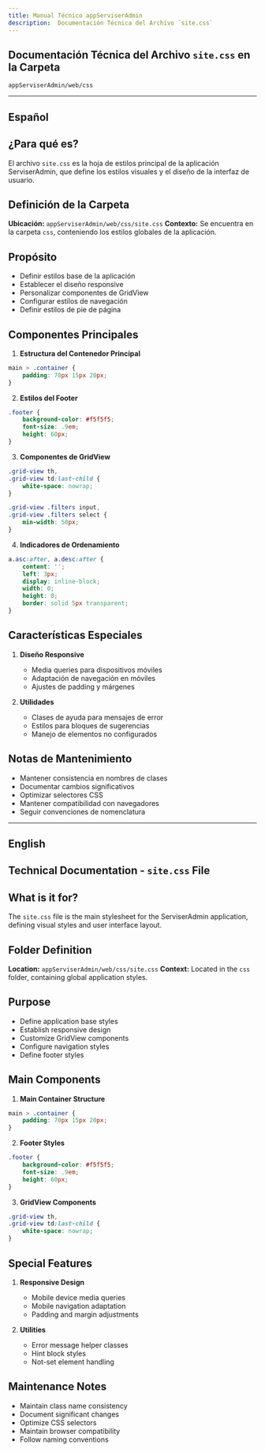 ```yaml
---
title: Manual Técnico appServiserAdmin
description:  Documentación Técnica del Archivo `site.css`
---
```


## Documentación Técnica del Archivo `site.css` en la Carpeta 
`appServiserAdmin/web/css`

---

## Español

## ¿Para qué es?
El archivo `site.css` es la hoja de estilos principal de la aplicación ServiserAdmin, que define los estilos visuales y el diseño de la interfaz de usuario.

## Definición de la Carpeta
**Ubicación:** `appServiserAdmin/web/css/site.css`
**Contexto:** Se encuentra en la carpeta `css`, conteniendo los estilos globales de la aplicación.

## Propósito
- Definir estilos base de la aplicación
- Establecer el diseño responsive
- Personalizar componentes de GridView
- Configurar estilos de navegación
- Definir estilos de pie de página

## Componentes Principales

1. **Estructura del Contenedor Principal**
```css
main > .container {
    padding: 70px 15px 20px;
}
```

2. **Estilos del Footer**
```css
.footer {
    background-color: #f5f5f5;
    font-size: .9em;
    height: 60px;
}
```

3. **Componentes de GridView**
```css
.grid-view th,
.grid-view td:last-child {
    white-space: nowrap;
}

.grid-view .filters input,
.grid-view .filters select {
    min-width: 50px;
}
```

4. **Indicadores de Ordenamiento**
```css
a.asc:after, a.desc:after {
    content: '';
    left: 3px;
    display: inline-block;
    width: 0;
    height: 0;
    border: solid 5px transparent;
}
```
## Características Especiales 

1. **Diseño Responsive**
   - Media queries para dispositivos móviles
   - Adaptación de navegación en móviles
   - Ajustes de padding y márgenes

2. **Utilidades**
   - Clases de ayuda para mensajes de error
   - Estilos para bloques de sugerencias
   - Manejo de elementos no configurados

## Notas de Mantenimiento 

- Mantener consistencia en nombres de clases
- Documentar cambios significativos
- Optimizar selectores CSS
- Mantener compatibilidad con navegadores
- Seguir convenciones de nomenclatura


---

## English

## Technical Documentation - `site.css` File

## What is it for?
The `site.css` file is the main stylesheet for the ServiserAdmin application, defining visual styles and user interface layout.

## Folder Definition
**Location:** `appServiserAdmin/web/css/site.css`
**Context:** Located in the `css` folder, containing global application styles.

## Purpose
- Define application base styles
- Establish responsive design
- Customize GridView components
- Configure navigation styles
- Define footer styles

## Main Components

1. **Main Container Structure**
```css
main > .container {
    padding: 70px 15px 20px;
}
```

2. **Footer Styles**
```css
.footer {
    background-color: #f5f5f5;
    font-size: .9em;
    height: 60px;
}
```

3. **GridView Components**
```css
.grid-view th,
.grid-view td:last-child {
    white-space: nowrap;
}
```

## Special Features

1. **Responsive Design**
   - Mobile device media queries
   - Mobile navigation adaptation
   - Padding and margin adjustments

2. **Utilities**
   - Error message helper classes
   - Hint block styles
   - Not-set element handling

## Maintenance Notes

- Maintain class name consistency
- Document significant changes
- Optimize CSS selectors
- Maintain browser compatibility
- Follow naming conventions

